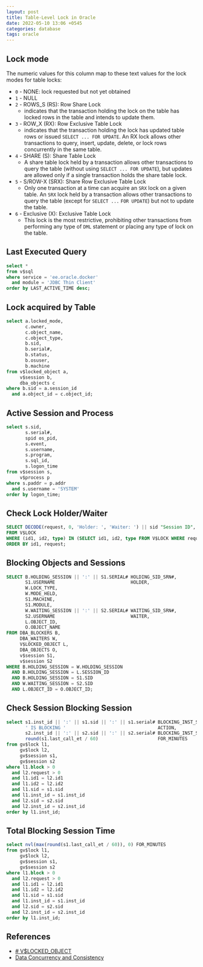 ```yaml
---
layout: post
title: Table-Level Lock in Oracle
date: 2022-05-10 13:06 +0545
categories: database
tags: oracle
---
```


## Lock mode
The numeric values for this column map to these text values for the lock modes for table locks:

-   `0` - NONE: lock requested but not yet obtained
-   `1` - NULL
-   `2` - ROWS_S (RS): Row Share Lock
	- indicates that the transaction holding the lock on the table has locked rows in the table and intends to update them.
-   `3` - ROW_X (RX): Row Exclusive Table Lock
	- indicates that the transaction holding the lock has updated table rows or issued `SELECT ... FOR UPDATE`. An RX lock allows other transactions to query, insert, update, delete, or lock rows concurrently in the same table.
-   `4` - SHARE (S): Share Table Lock
	- A share table lock held by a transaction allows other transactions to query the table (without using `SELECT ... FOR UPDATE`), but updates are allowed only if a single transaction holds the share table lock.
-   `5` - S/ROW-X (SRX): Share Row Exclusive Table Lock
	- Only one transaction at a time can acquire an `SRX` lock on a given table. An `SRX` lock held by a transaction allows other transactions to query the table (except for `SELECT ...` `FOR UPDATE`) but not to update the table.
-   `6` - Exclusive (X): Exclusive Table Lock
	- This lock is the most restrictive, prohibiting other transactions from performing any type of `DML` statement or placing any type of lock on the table.

## Last Executed Query
```sql
select *
from v$sql
where service = 'ee.oracle.docker'
  and module = 'JDBC Thin Client'
order by LAST_ACTIVE_TIME desc;
```

## Lock acquired by Table
```sql
select a.locked_mode,
       c.owner,
       c.object_name,
       c.object_type,
       b.sid,
       b.serial#,
       b.status,
       b.osuser,
       b.machine
from v$locked_object a,
     v$session b,
     dba_objects c
where b.sid = a.session_id
  and a.object_id = c.object_id;
```

## Active Session and Process
```sql
select s.sid,
       s.serial#,
       spid os_pid,
       s.event,
       s.username,
       s.program,
       s.sql_id,
       s.logon_time
from v$session s,
     v$process p
where s.paddr = p.addr
  and s.username = 'SYSTEM'
order by logon_time;
```

## Check Lock Holder/Waiter
```sql
SELECT DECODE(request, 0, 'Holder: ', 'Waiter: ') || sid "Session ID", id1, id2, lmode, request, type
FROM V$LOCK
WHERE (id1, id2, type) IN (SELECT id1, id2, type FROM V$LOCK WHERE request > 0)
ORDER BY id1, request;
```

## Blocking Objects and Sessions
```sql
SELECT B.HOLDING_SESSION || ':' || S1.SERIAL# HOLDING_SID_SRN#,
       S1.USERNAME                            HOLDER,
       W.LOCK_TYPE,
       W.MODE_HELD,
       S1.MACHINE,
       S1.MODULE,
       W.WAITING_SESSION || ':' || S2.SERIAL# WAITING_SID_SRN#,
       S2.USERNAME                            WAITER,
       L.OBJECT_ID,
       O.OBJECT_NAME
FROM DBA_BLOCKERS B,
     DBA_WAITERS W,
     V$LOCKED_OBJECT L,
     DBA_OBJECTS O,
     v$session S1,
     v$session S2
WHERE B.HOLDING_SESSION = W.HOLDING_SESSION
  AND B.HOLDING_SESSION = L.SESSION_ID
  AND B.HOLDING_SESSION = S1.SID
  AND W.WAITING_SESSION = S2.SID
  AND L.OBJECT_ID = O.OBJECT_ID;
```

## Check Session Blocking Session
```sql
select s1.inst_id || ':' || s1.sid || ':' || s1.serial# BLOCKING_INST_SESS_SER#,
       ' IS BLOCKING '                                  ACTION,
       s2.inst_id || ':' || s2.sid || ':' || s2.serial# BLOCKING_INST_SESS_SER#,
       round(s1.last_call_et / 60)                      FOR_MINUTES
from gv$lock l1,
     gv$lock l2,
     gv$session s1,
     gv$session s2
where l1.block > 0
  and l2.request > 0
  and l1.id1 = l2.id1
  and l1.id2 = l2.id2
  and l1.sid = s1.sid
  and l1.inst_id = s1.inst_id
  and l2.sid = s2.sid
  and l2.inst_id = s2.inst_id
order by l1.inst_id;
```

## Total Blocking Session Time
```sql
select nvl(max(round(s1.last_call_et / 60)), 0) FOR_MINUTES
from gv$lock l1,
     gv$lock l2,
     gv$session s1,
     gv$session s2
where l1.block > 0
  and l2.request > 0
  and l1.id1 = l2.id1
  and l1.id2 = l2.id2
  and l1.sid = s1.sid
  and l1.inst_id = s1.inst_id
  and l2.sid = s2.sid
  and l2.inst_id = s2.inst_id
order by l1.inst_id;
```

## References
- [# V$LOCKED_OBJECT](https://docs.oracle.com/database/121/REFRN/GUID-3F9F26AA-197F-4D36-939E-FAF1EFD8C0DD.htm#REFRN30125)
- [Data Concurrency and Consistency](https://docs.oracle.com/database/121/CNCPT/consist.htm#CNCPT020)
